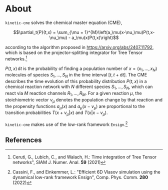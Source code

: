 # About

`kinetic-cme` solves the chemical master equation (CME),
```math
\partial_t{P}(t,x) = \sum_{\mu = 1}^{M}\left(a_\mu(x-\nu_\mu)P(t,x-\nu_\mu) - a_\mu(x)P(t,x)\right)
```
according to the algorithm proposed in https://arxiv.org/abs/2407.11792, which is based on the projector-splitting integrator for Tree Tensor networks.[^fn1]

$`P(t,x)\,\mathrm{d}t`$ is the probability of finding a population number of $`x = (x_1, \dots, x_N)`$ molecules of species $`S_1, \dots, S_N`$ in the time interval $`[t,\,t + \mathrm{d}t]`$.
The CME describes the time evolution of this probability distribution $`P(t,x)`$ in a chemical reaction network with $`N`$ different species $`S_1, \dots, S_N`$, which can react via $`M`$ reaction channels $`R_1, \dots, R_M`$. For a given reaction $`\mu`$, the stoichiometric vector $`\nu_\mu`$ denotes the population change by that reaction and the propensity functions $`a_\mu(x)`$ and $`a_\mu(x-\nu_\mu)`$ are proportional to the transition probabilities $`T(x+\nu_\mu|x)`$ and $`T(x|x-\nu_\mu)`$.

`kinetic-cme` makes use of the low-rank framework `Ensign`.[^fn2]

## References
[^fn1]: Ceruti, G., Lubich, C., and Walach, H.: Time integration of Tree Tensor networks", SIAM J. Numer. Anal. **59** (2021)
<!-- Lubich, C., Oseledets, I.: "A projector-splitting integrator for dynamical low-rank approximation", BIT Numerical Mathematics **54** (2014) -->

[^fn2]: Cassini, F., and Einkemmer, L.: "Efficient 6D Vlasov simulation using the dynamical low-rank framework Ensign", Comp. Phys. Comm. **280** (2022)